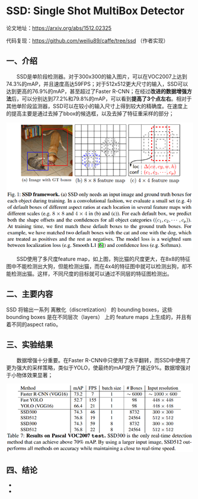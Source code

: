 # **SSD: Single Shot MultiBox Detector**

论文地址：<https://arxiv.org/abs/1512.02325>

代码复现：https://github.com/weiliu89/caffe/tree/ssd （作者实现）



## 一、介绍

&emsp;&emsp;SSD是单阶段检测器。对于300x300的输入图片，可以在VOC2007上达到74.3%的mAP，并且速度高达59FPS；对于512x512更大尺寸的输入，SSD可以达到更高的76.9%的mAP，甚至超过了Faster R-CNN；在经过**改进的数据增强方法**后，可以分别达到77.2%和79.8%的mAP，可以看到**提高了3个点左右**。相对于其他单阶段监测器，SSD可以在较小的输入尺寸上得到较大的精确度。在速度上的提高主要是通过去掉了bbox的候选框，以及去掉了特征重采样的部分；

![这里随便写文字](https://github.com/clw5180/CV_Paper/raw/master/res/SSD/1.png)

&emsp;&emsp;SSD使用了多尺度feature map，如上图，狗比猫的尺度更大，在8x8的特征图中不能检测出大狗，但能检测出猫，而在4x4的特征图中就可以检测出狗，却不能检测出猫。这样，不同尺度的目标就可以通过不同层的特征图检测出。



## 二、主要内容
SSD 将输出一系列 离散化（discretization） 的 bounding boxes，这些 bounding boxes 是在不同层次（layers） 上的 feature maps 上生成的，并且有着不同的aspect ratio。




## 三、实验结果

&emsp;&emsp;数据增强十分重要。在Faster R-CNN中只使用了水平翻转，而SSD中使用了更为强大的采样策略，类似于YOLO，使最终的mAP提升了接近9%。数据增强对于小物体效果显著；

![这里随便写文字](https://github.com/clw5180/CV_Paper/raw/master/res/SSD/5.png)

## 四、结论

* 
* 
